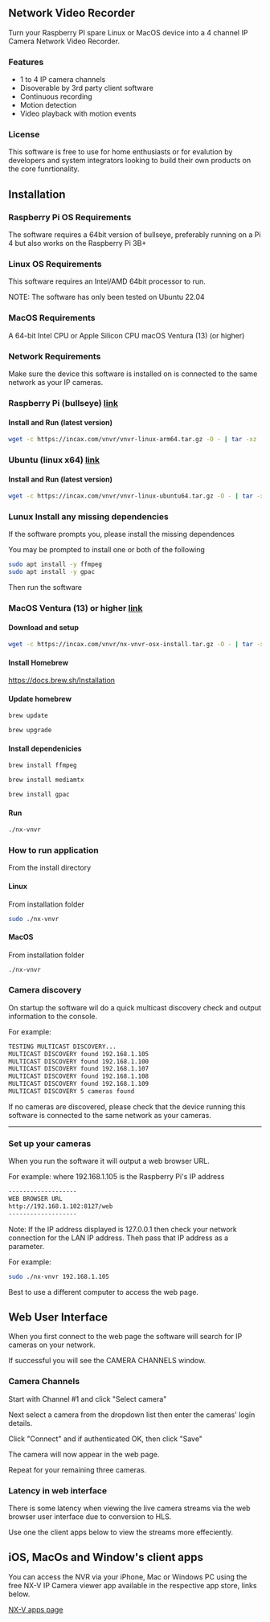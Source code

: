 ## Network Video Recorder
Turn your <a name="raspi">Raspberry PI</a> spare <a name="ubuntu">Linux</a> or <a name="macos">MacOS</a> device into a 4 channel IP Camera Network Video Recorder.

### Features

- 1 to 4 IP camera channels
- Disoverable by 3rd party client software
- Continuous recording
- Motion detection
- Video playback with motion events

### License
This software is free to use for home enthusiasts or for evalution by developers and system integrators looking to build their own products on the core funrtionality.

## Installation

### Raspberry Pi OS Requirements
The software requires a 64bit version of bullseye, preferably running on a Pi 4 but also works on the Raspberry Pi 3B+

### Linux OS Requirements
This software requires an Intel/AMD 64bit processor to run.

NOTE: The software has only been tested on Ubuntu 22.04

### MacOS Requirements
A 64-bit Intel CPU or Apple Silicon CPU
macOS Ventura (13) (or higher) 

### Network Requirements
Make sure the device this software is installed on is connected to the same network as your IP cameras.

### Raspberry Pi (bullseye) [link](#raspi)
#### Install and Run (latest version)

```sh
wget -c https://incax.com/vnvr/vnvr-linux-arm64.tar.gz -O - | tar -xz  && cd vnvr-linux-arm64 && sudo chmod +x configure && sudo ./configure && sudo ./nx-vnvr
```

### Ubuntu (linux x64) [link](#ubuntu)
#### Install and Run (latest version)

```sh
wget -c https://incax.com/vnvr/vnvr-linux-ubuntu64.tar.gz -O - | tar -xz && cd vnvr-linux-ubuntu64 && sudo chmod +x configure && sudo ./configure && sudo ./nx-vnvr
```
### Lunux Install any missing dependencies
If the software prompts you, please install the missing dependences

You may be prompted to install one or both of the following

```sh
sudo apt install -y ffmpeg
sudo apt install -y gpac
```
Then run the software

### MacOS  Ventura (13) or higher [link](#macos)
#### Download and setup

```sh
wget -c https://incax.com/vnvr/nx-vnvr-osx-install.tar.gz -O - | tar -xz && cd nx-vnvr-osx-install && chmod +x nx-vnvr
```
#### Install Homebrew

https://docs.brew.sh/Installation

#### Update homebrew 

```sh
brew update
```
```sh
brew upgrade
```

#### Install dependenicies

```sh
brew install ffmpeg
```
```sh
brew install mediamtx
```
```sh
brew install gpac
```
#### Run
```sh
./nx-vnvr
```


### How to run application

From the install directory
#### Linux
From installation folder
```sh
sudo ./nx-vnvr
```
#### MacOS
From installation folder
```sh
./nx-vnvr
```
### Camera discovery

On startup the software wil do a quick multicast discovery check and output information to the console.

For example:

```sh
TESTING MULTICAST DISCOVERY...
MULTICAST DISCOVERY found 192.168.1.105
MULTICAST DISCOVERY found 192.168.1.100
MULTICAST DISCOVERY found 192.168.1.107
MULTICAST DISCOVERY found 192.168.1.108
MULTICAST DISCOVERY found 192.168.1.109
MULTICAST DISCOVERY 5 cameras found
```

If no cameras are discovered, please check that the device running this software is connected to the same network as your cameras.

---

### Set up your cameras
When you run the software it will output a web browser URL.

For example: where 192.168.1.105 is the Raspberry Pi's IP address

```sh
-------------------
WEB BROWSER URL
http://192.168.1.102:8127/web
-------------------
```

Note: If the IP address displayed is 127.0.0.1 then check your network connection for the LAN IP address. Theh pass that IP address as a parameter.

For example:
```sh
sudo ./nx-vnvr 192.168.1.105
```

Best to use a different computer to access the web page.

## Web User Interface

When you first connect to the web page the software will search for IP cameras on your network.

If successful you will see the CAMERA CHANNELS window.

### Camera Channels
Start with Channel #1 and click "Select camera"

Next select a camera from the dropdown list then enter the cameras' login details.

Click "Connect" and if authenticated OK, then click "Save"

The camera will now appear in the web page.

Repeat for your remaining three cameras.

### Latency in web interface
There is some latency when viewing the live camera streams via the web browser user interface due to conversion to HLS.

Use one the client apps below to view the streams more effeciently.

## iOS, MacOs and Window's client apps
You can access the NVR via your iPhone, Mac or Windows PC using the free NX-V IP Camera viewer app available in the respective app store, links below.

[NX-V apps page](https://nx-v.uk)

			
